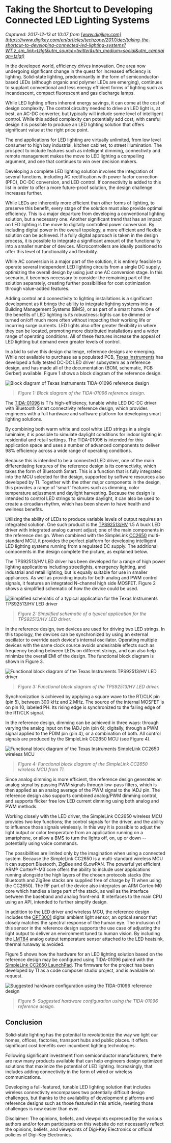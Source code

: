 # Taking the Shortcut to Developing Connected LED Lighting Systems

_Captured: 2017-12-13 at 10:07 from [www.digikey.com](https://www.digikey.com/en/articles/techzone/2017/dec/taking-the-shortcut-to-developing-connected-led-lighting-systems?WT.z_sm_link=tzlgt&utm_source=twitter&utm_medium=social&utm_campaign=tzlgt)_

In the developed world, efficiency drives innovation. One area now undergoing significant change in the quest for increased efficiency is lighting. Solid-state lighting, predominantly in the form of semiconductor-based LEDs (although organic and polymer LEDs are emerging), continues to supplant conventional and less energy efficient forms of lighting such as incandescent, compact fluorescent and gas discharge lamps.

While LED lighting offers inherent energy savings, it can come at the cost of design complexity. The control circuitry needed to drive an LED light is, at best, an AC-DC converter, but typically will include some level of intelligent control. While this added complexity can potentially add cost, with careful design it is possible to produce an LED lighting solution that offers significant value at the right price point.

The end applications for LED lighting are virtually unlimited, from low level consumer to high bay industrial, kitchen cabinet, to street illumination. The prospect to include features such as intelligent dimming, connectivity and remote management makes the move to LED lighting a compelling argument, and one that continues to win over decision makers.

Developing a complete LED lighting solution involves the integration of several functions, including AC rectification with power factor correction (PFC), DC-DC conversion, and LED control. If connectivity is added to this list in order to offer a more future-proof solution, the design challenge increases further.

While LEDs are inherently more efficient than other forms of lighting, to preserve this benefit, every stage of the solution must also provide optimal efficiency. This is a major departure from developing a conventional lighting solution, but a necessary one. Another significant trend that has an impact on LED lighting is the move to digitally controlled power conversion. By including digital power in the overall topology, a more efficient and flexible solution can be achieved. If a fully digital approach is taken in the design process, it is possible to integrate a significant amount of the functionality into a smaller number of devices. Microcontrollers are ideally positioned to offer this level of functionality and flexibility.

While AC conversion is a major part of the solution, it is entirely feasible to operate several independent LED lighting circuits from a single DC supply, optimizing the overall design by using just one AC conversion stage. In this scenario, it becomes necessary to consider the remaining part of the solution separately, creating further possibilities for cost optimization through value-added features.

Adding control and connectivity to lighting installations is a significant development as it brings the ability to integrate lighting systems into a Building Management Systems (BMS), or as part of a smart home. One of the benefits of LED lighting is its robustness: lights can be dimmed or turned on/off much more often without impacting their working life or incurring surge currents. LED lights also offer greater flexibility in where they can be located, promoting more distributed installations and a wider range of operating conditions. All of these features increase the appeal of LED lighting but demand even greater levels of control.

In a bid to solve this design challenge, reference designs are emerging. While not available to purchase as a populated PCB, [Texas Instruments](https://www.digikey.com/en/supplier-centers/t/texas-instruments) has developed a fully tested DC-DC LED driver subsystem as a reference design, and has made all of the documentation (BOM, schematic, PCB Gerber) available. Figure 1 shows a block diagram of the reference design.

![Block diagram of Texas Instruments TIDA-01096 reference design](https://www.digikey.com/-/media/Images/Article%20Library/TechZone%20Articles/2017/December/Taking%20the%20Shortcut%20to%20Developing%20Connected%20LED%20Lighting%20Systems/article-2017december-taking-the-shortcut-fig1.jpg?ts=d88b3124-2d87-4288-9bcd-0ee7e744385a&h=287&w=600&la=en-US)

> _Figure 1: Block diagram of the TIDA-01096 reference design._

The [TIDA-01096](http://www.ti.com/tool/TIDA-01096) is TI's high-efficiency, tunable white LED DC-DC driver with Bluetooth Smart connectivity reference design, which provides engineers with a full hardware and software platform for developing smart lighting solutions.

By combining both warm white and cool white LED strings in a single luminaire, it is possible to simulate daylight conditions for indoor lighting in residential and retail settings. The TIDA-01096 is intended for this application space and uses a number of advanced components to deliver 98% efficiency across a wide range of operating conditions.

Because this is intended to be a connected LED driver, one of the main differentiating features of the reference design is its connectivity, which takes the form of Bluetooth Smart. This is a function that is fully integrated into the MCU selected for the design, supported by software resources also developed by TI. Together with the other major components in the design, this provides a range of 'smart' features such as dimming, color temperature adjustment and daylight harvesting. Because the design is intended to control LED strings to simulate daylight, it can also be used to create a circadian rhythm, which has been shown to have health and wellness benefits.

Utilizing the ability of LEDs to produce variable levels of output requires an integrated solution. One such product is the [TPS92513/HV](https://www.digikey.com/product-detail/en/texas-instruments/TPS92513HVDGQT/296-42114-1-ND/5253915) 1.5 A buck LED driver with integrated analog current adjust; one of the main components in the reference design. When combined with the SimpleLink [CC2650](https://www.digikey.com/catalog/en/partgroup/cc2650/52359?mpart=CC2650F128RGZT&vendor=296) multi-standard MCU, it provides the perfect platform for developing intelligent LED lighting systems running from a regulated DC supply. The additional components in the design complete the picture, as explained below.

The TPS92513/HV LED driver has been developed for a range of high power lighting applications including streetlights, emergency lighting, and industrial and retail lighting, but is equally suitable for use in smaller appliances. As well as providing inputs for both analog and PWM control signals, it features an integrated N-channel high side MOSFET. Figure 2 shows a simplified schematic of how the device could be used.

![Simplified schematic of a typical application for the Texas Instruments TPS92513/HV LED driver](https://www.digikey.com/-/media/Images/Article%20Library/TechZone%20Articles/2017/December/Taking%20the%20Shortcut%20to%20Developing%20Connected%20LED%20Lighting%20Systems/article-2017december-taking-the-shortcut-fig2.jpg?ts=37f5fe50-bb42-4441-b65c-7b645b0e90b7&h=231&w=400&la=en-US)

> _Figure 2: Simplified schematic of a typical application for the TPS92513/HV LED driver._

In the reference design, two devices are used for driving two LED strings. In this topology, the devices can be synchronized by using an external oscillator to override each device's internal oscillator. Operating multiple devices with the same clock source avoids undesirable effects such as frequency beating between LEDs on different strings, and can also help minimize the overall EMI of the design. The functional block diagram is shown in Figure 3.

![Functional block diagram of the Texas Instruments TPS92513/HV LED driver](https://www.digikey.com/-/media/Images/Article%20Library/TechZone%20Articles/2017/December/Taking%20the%20Shortcut%20to%20Developing%20Connected%20LED%20Lighting%20Systems/article-2017december-taking-the-shortcut-fig3.jpg?ts=8d8406b5-0194-4c47-82e1-46578435a183&h=325&w=600&la=en-US)

> _Figure 3: Functional block diagram of the TPS92513/HV LED driver._

Synchronization is achieved by applying a square wave to the RT/CLK pin (pin 5), between 300 kHz and 2 MHz. The source of the internal MOSFET is on pin 10, labeled PH. Its rising edge is synchronized to the falling edge of the RT/CLK signal.

In the reference design, dimming can be achieved in three ways: through varying the analog input on the IADJ pin (pin 6); digitally, through a PWM signal applied to the PDIM pin (pin 4), or a combination of both. All control signals are produced by the SimpleLink CC2650 MCU (see Figure 4).

![Functional block diagram of the Texas Instruments SimpleLink CC2650 wireless MCU](https://www.digikey.com/-/media/Images/Article%20Library/TechZone%20Articles/2017/December/Taking%20the%20Shortcut%20to%20Developing%20Connected%20LED%20Lighting%20Systems/article-2017december-taking-the-shortcut-fig4.jpg?ts=600cc867-5cc0-4fd3-8e05-73b4abe2eacd&h=516&w=400&la=en-US)

> _Figure 4: Functional block diagram of the SimpleLink CC2650 wireless MCU from TI._

Since analog dimming is more efficient, the reference design generates an analog signal by passing PWM signals through low-pass filters, which is then applied as an analog average of the PWM signal to the IADJ pin. The reference design also supports combined analog/PWM dimming control, and supports flicker free low LED current dimming using both analog and PWM methods.

Working closely with the LED driver, the SimpleLink CC2650 wireless MCU provides two key functions; the control signals for the driver, and the ability to influence those signals wirelessly. In this way it is possible to adjust the light output or color temperature from an application running on a smartphone, or allow a BMS to turn the lights off, on, up or down -- potentially using voice commands.

The possibilities are limited only by the imagination when using a connected system. Because the SimpleLink CC2650 is a multi-standard wireless MCU it can support Bluetooth, ZigBee and 6LowPAN. The powerful yet efficient ARM® Cortex®-M3 core offers the ability to include user applications running alongside the high layers of the chosen protocols stacks (the Bluetooth and ZigBee stacks are supplied free of charge by TI when using the CC2650). The RF part of the device also integrates an ARM Cortex-M0 core which handles a large part of the stack, as well as the interface between the baseband and analog front-end. It interfaces to the main CPU using an API, intended to further simplify design.

In addition to the LED driver and wireless MCU, the reference design includes the [OPT3001](https://www.digikey.com/catalog/en/partgroup/opt3001/51557?mpart=OPT3001DNPR&vendor=296) digital ambient light sensor, an optical sensor that closely matches the spectral response of the human eye. The inclusion of this sensor in the reference design supports the use case of adjusting the light output to deliver an environment tuned to human vision. By including the [LMT84](https://www.digikey.com/catalog/en/partgroup/lmt84/38403?mpart=LMT84DCKT&vendor=296) analog output temperature sensor attached to the LED heatsink, thermal runaway is avoided.

Figure 5 shows how the hardware for an LED lighting solution based on the reference design may be configured using TIDA-01096 paired with the [SimpleLink CC2650 LaunchPad](https://www.digikey.com/product-detail/en/texas-instruments/LAUNCHXL-CC2650/296-43750-ND/5844795). The firmware for the project has been developed by TI as a code composer studio project, and is available on request.

![Suggested hardware configuration using the TIDA-01096 reference design](https://www.digikey.com/-/media/Images/Article%20Library/TechZone%20Articles/2017/December/Taking%20the%20Shortcut%20to%20Developing%20Connected%20LED%20Lighting%20Systems/article-2017december-taking-the-shortcut-fig5.jpg?ts=519f4cf6-0de8-49e8-866a-716440fb4abd&h=524&w=600&la=en-US)

> _Figure 5: Suggested hardware configuration using the TIDA-01096 reference design._

## Conclusion

Solid-state lighting has the potential to revolutionize the way we light our homes, offices, factories, transport hubs and public places. It offers significant cost benefits over incumbent lighting technologies.

Following significant investment from semiconductor manufacturers, there are now many products available that can help engineers design optimized solutions that maximize the potential of LED lighting. Increasingly, that includes adding connectivity in the form of wired or wireless communications.

Developing a full-featured, tunable LED lighting solution that includes wireless connectivity encompasses two potentially difficult design challenges, but thanks to the availability of development platforms and reference designs such as those featured in this article, meeting those challenges is now easier than ever.

Disclaimer: The opinions, beliefs, and viewpoints expressed by the various authors and/or forum participants on this website do not necessarily reflect the opinions, beliefs, and viewpoints of Digi-Key Electronics or official policies of Digi-Key Electronics.
